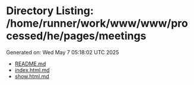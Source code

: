 # Directory Listing: /home/runner/work/www/www/processed/he/pages/meetings
Generated on: Wed May  7 05:18:02 UTC 2025

- [README.md](README.md)
- [index.html.md](index.html.md)
- [show.html.md](show.html.md)
